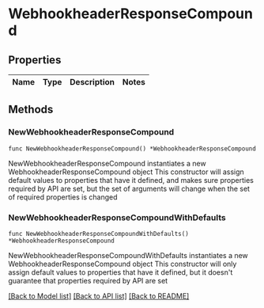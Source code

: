 # WebhookheaderResponseCompound

## Properties

Name | Type | Description | Notes
------------ | ------------- | ------------- | -------------

## Methods

### NewWebhookheaderResponseCompound

`func NewWebhookheaderResponseCompound() *WebhookheaderResponseCompound`

NewWebhookheaderResponseCompound instantiates a new WebhookheaderResponseCompound object
This constructor will assign default values to properties that have it defined,
and makes sure properties required by API are set, but the set of arguments
will change when the set of required properties is changed

### NewWebhookheaderResponseCompoundWithDefaults

`func NewWebhookheaderResponseCompoundWithDefaults() *WebhookheaderResponseCompound`

NewWebhookheaderResponseCompoundWithDefaults instantiates a new WebhookheaderResponseCompound object
This constructor will only assign default values to properties that have it defined,
but it doesn't guarantee that properties required by API are set


[[Back to Model list]](../README.md#documentation-for-models) [[Back to API list]](../README.md#documentation-for-api-endpoints) [[Back to README]](../README.md)


